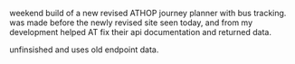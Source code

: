 weekend build of a new revised ATHOP journey planner with bus tracking.
was made before the newly revised site seen today, and from my development helped AT fix their api documentation and returned data.

unfinsished and uses old endpoint data.

